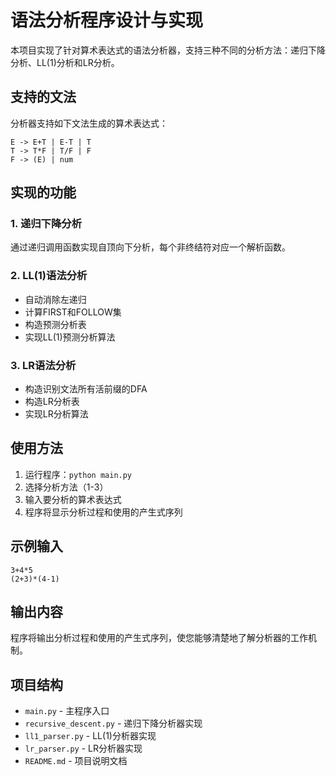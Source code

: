 # 语法分析程序设计与实现

本项目实现了针对算术表达式的语法分析器，支持三种不同的分析方法：递归下降分析、LL(1)分析和LR分析。

## 支持的文法

分析器支持如下文法生成的算术表达式：

```
E -> E+T | E-T | T
T -> T*F | T/F | F
F -> (E) | num
```

## 实现的功能

### 1. 递归下降分析

通过递归调用函数实现自顶向下分析，每个非终结符对应一个解析函数。

### 2. LL(1)语法分析

- 自动消除左递归
- 计算FIRST和FOLLOW集
- 构造预测分析表
- 实现LL(1)预测分析算法

### 3. LR语法分析

- 构造识别文法所有活前缀的DFA
- 构造LR分析表
- 实现LR分析算法

## 使用方法

1. 运行程序：`python main.py`
2. 选择分析方法（1-3）
3. 输入要分析的算术表达式
4. 程序将显示分析过程和使用的产生式序列

## 示例输入

```
3+4*5
(2+3)*(4-1)
```

## 输出内容

程序将输出分析过程和使用的产生式序列，使您能够清楚地了解分析器的工作机制。

## 项目结构

- `main.py` - 主程序入口
- `recursive_descent.py` - 递归下降分析器实现
- `ll1_parser.py` - LL(1)分析器实现
- `lr_parser.py` - LR分析器实现
- `README.md` - 项目说明文档
